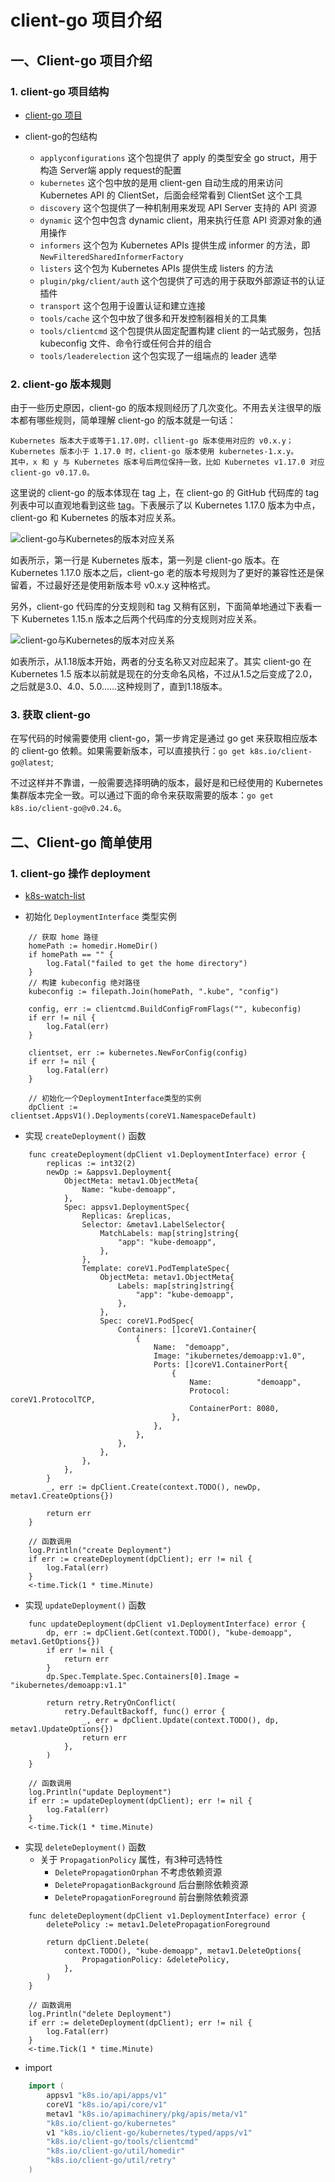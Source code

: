 # client-go 项目介绍

## 一、Client-go 项目介绍

### 1. client-go 项目结构

- [client-go 项目](https://github.com/kubernetes/client-go)

- client-go的包结构
  + `applyconfigurations` 这个包提供了 apply 的类型安全 go struct，用于构造 Server端 apply request的配置
  + `kubernetes` 这个包中放的是用 client-gen 自动生成的用来访问 Kubernetes API 的 ClientSet，后面会经常看到 ClientSet 这个工具
  + `discovery` 这个包提供了一种机制用来发现 API Server 支持的 API 资源
  + `dynamic` 这个包中包含 dynamic client，用来执行任意 API 资源对象的通用操作
  + `informers` 这个包为 Kubernetes APIs 提供生成 informer 的方法，即 `NewFilteredSharedInformerFactory`
  + `listers` 这个包为 Kubernetes APIs 提供生成 listers 的方法
  + `plugin/pkg/client/auth` 这个包提供了可选的用于获取外部源证书的认证插件
  + `transport` 这个包用于设置认证和建立连接
  + `tools/cache` 这个包中放了很多和开发控制器相关的工具集
  + `tools/clientcmd` 这个包提供从固定配置构建 client 的一站式服务，包括 kubeconfig 文件、命令行或任何合并的组合
  + `tools/leaderelection` 这个包实现了一组端点的 leader 选举

### 2. client-go 版本规则

由于一些历史原因，client-go 的版本规则经历了几次变化。不用去关注很早的版本都有哪些规则，简单理解 client-go 的版本就是一句话：

    Kubernetes 版本大于或等于1.17.0时，cllient-go 版本使用对应的 v0.x.y；
    Kubernetes 版本小于 1.17.0 时，client-go 版本使用 kubernetes-1.x.y。
    其中，x 和 y 与 Kubernetes 版本号后两位保持一致，比如 Kubernetes v1.17.0 对应 client-go v0.17.0。

这里说的 client-go 的版本体现在 tag 上，在 client-go 的 GitHub 代码库的 tag 列表中可以直观地看到这些 [tag](https://github.com/kubernetes/client-go/tags)。下表展示了以 Kubernetes 1.17.0 版本为中点， client-go 和 Kubernetes 的版本对应关系。

![client-go与Kubernetes的版本对应关系](./images/Client-go与Kubernetes的版本对应关系.jpg)

如表所示，第一行是 Kubernetes 版本，第一列是 client-go 版本。在 Kubernetes 1.17.0 版本之后，client-go 老的版本号规则为了更好的兼容性还是保留着，不过最好还是使用新版本号 v0.x.y 这种格式。

另外，client-go 代码库的分支规则和 tag 又稍有区别，下面简单地通过下表看一下 Kubernetes 1.15.n 版本之后两个代码库的分支规则对应关系。

![client-go与Kubernetes的版本对应关系](./images/Client-go与Kubernetes%201.15n的版本之后分支对应关系.jpg)

如表所示，从1.18版本开始，两者的分支名称又对应起来了。其实 client-go 在 Kubernetes 1.5 版本以前就是现在的分支命名风格，不过从1.5之后变成了2.0，之后就是3.0、4.0、5.0……这种规则了，直到1.18版本。

### 3. 获取 client-go

在写代码的时候需要使用 client-go，第一步肯定是通过 go get 来获取相应版本的 client-go 依赖。如果需要新版本，可以直接执行：`go get k8s.io/client-go@latest`;

不过这样并不靠谱，一般需要选择明确的版本，最好是和已经使用的 Kubernetes 集群版本完全一致。可以通过下面的命令来获取需要的版本：`go get k8s.io/client-go@v0.24.6`。


## 二、Client-go 简单使用

### 1. client-go 操作 deployment

- [k8s-watch-list](./images/k8s-watch-list.png)

- 初始化 `DeploymentInterface` 类型实例
```golang
	// 获取 home 路径
	homePath := homedir.HomeDir()
	if homePath == "" {
		log.Fatal("failed to get the home directory")
	}
	// 构建 kubeconfig 绝对路径
	kubeconfig := filepath.Join(homePath, ".kube", "config")

	config, err := clientcmd.BuildConfigFromFlags("", kubeconfig)
	if err != nil {
		log.Fatal(err)
	}

	clientset, err := kubernetes.NewForConfig(config)
	if err != nil {
		log.Fatal(err)
	}

	// 初始化一个DeploymentInterface类型的实例
	dpClient := clientset.AppsV1().Deployments(coreV1.NamespaceDefault)
```

- 实现 `createDeployment()` 函数
```golang
	func createDeployment(dpClient v1.DeploymentInterface) error {
		replicas := int32(2)
		newDp := &appsv1.Deployment{
			ObjectMeta: metav1.ObjectMeta{
				Name: "kube-demoapp",
			},
			Spec: appsv1.DeploymentSpec{
				Replicas: &replicas,
				Selector: &metav1.LabelSelector{
					MatchLabels: map[string]string{
						"app": "kube-demoapp",
					},
				},
				Template: coreV1.PodTemplateSpec{
					ObjectMeta: metav1.ObjectMeta{
						Labels: map[string]string{
							"app": "kube-demoapp",
						},
					},
					Spec: coreV1.PodSpec{
						Containers: []coreV1.Container{
							{
								Name:  "demoapp",
								Image: "ikubernetes/demoapp:v1.0",
								Ports: []coreV1.ContainerPort{
									{
										Name:          "demoapp",
										Protocol:      coreV1.ProtocolTCP,
										ContainerPort: 8080,
									},
								},
							},
						},
					},
				},
			},
		}
		_, err := dpClient.Create(context.TODO(), newDp, metav1.CreateOptions{})

		return err
	}

	// 函数调用
	log.Println("create Deployment")
	if err := createDeployment(dpClient); err != nil {
		log.Fatal(err)
	}
	<-time.Tick(1 * time.Minute)
```

- 实现 `updateDeployment()` 函数
```golang
	func updateDeployment(dpClient v1.DeploymentInterface) error {
		dp, err := dpClient.Get(context.TODO(), "kube-demoapp", metav1.GetOptions{})
		if err != nil {
			return err
		}
		dp.Spec.Template.Spec.Containers[0].Image = "ikubernetes/demoapp:v1.1"

		return retry.RetryOnConflict(
			retry.DefaultBackoff, func() error {
				_, err = dpClient.Update(context.TODO(), dp, metav1.UpdateOptions{})
				return err
			},
		)
	}

	// 函数调用
	log.Println("update Deployment")
	if err := updateDeployment(dpClient); err != nil {
		log.Fatal(err)
	}
	<-time.Tick(1 * time.Minute)
```

- 实现 `deleteDeployment()` 函数
  - 关于 `PropagationPolicy` 属性，有3种可选特性
    - `DeletePropagationOrphan` 不考虑依赖资源
    - `DeletePropagationBackground` 后台删除依赖资源
    - `DeletePropagationForeground` 前台删除依赖资源
```golang
	func deleteDeployment(dpClient v1.DeploymentInterface) error {
		deletePolicy := metav1.DeletePropagationForeground

		return dpClient.Delete(
			context.TODO(), "kube-demoapp", metav1.DeleteOptions{
				PropagationPolicy: &deletePolicy,
			},
		)
	}

	// 函数调用
	log.Println("delete Deployment")
	if err := deleteDeployment(dpClient); err != nil {
		log.Fatal(err)
	}
	<-time.Tick(1 * time.Minute)
```

- import
```go
	import (
		appsv1 "k8s.io/api/apps/v1"
		coreV1 "k8s.io/api/core/v1"
		metav1 "k8s.io/apimachinery/pkg/apis/meta/v1"
		"k8s.io/client-go/kubernetes"
		v1 "k8s.io/client-go/kubernetes/typed/apps/v1"
		"k8s.io/client-go/tools/clientcmd"
		"k8s.io/client-go/util/homedir"
		"k8s.io/client-go/util/retry"
	)
```